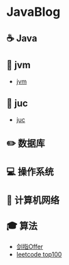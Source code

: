 # JavaBlog

## :coffee: Java

## :hammer: jvm
- [jvm](https://github.com/Eric-Han0521/JavaBlog/blob/main/notes/jvm/jvm_catalog.md)

## :memo: juc
- [juc](https://github.com/Eric-Han0521/JavaBlog/blob/main/notes/juc/juc_catalog.md)

## :pencil2: 数据库

## :computer: 操作系统

## :floppy_disk: 计算机网络

## :mortar_board: 算法
- [剑指Offer](https://github.com/Eric-Han0521/JavaBlog/blob/main/notes/algorithm/剑指Offer_catalog.md)
- [leetcode top100](https://github.com/Eric-Han0521/JavaBlog/blob/main/notes/algorithm/剑指Offer_catalog.md)
